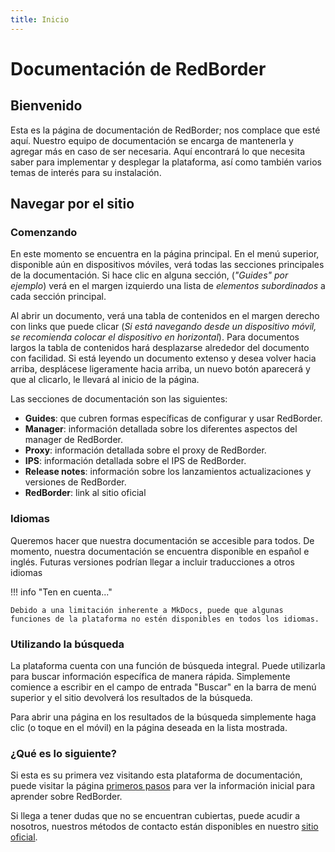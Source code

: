 ```yaml
---
title: Inicio
---
```


# Documentación de RedBorder

## Bienvenido

Esta es la página de documentación de RedBorder; nos complace que esté aquí. Nuestro equipo de documentación se encarga de mantenerla y agregar más en caso de ser necesaria. Aquí encontrará lo que necesita saber para implementar y desplegar la plataforma, así como también varios temas de interés para su instalación.

## Navegar por el sitio

### Comenzando

En este momento se encuentra en la página principal. En el menú superior, disponible aún en dispositivos móviles, verá todas las secciones principales de la documentación. Si hace clic en alguna sección, (*"Guides" por ejemplo*) verá en el margen izquierdo una lista de *elementos subordinados* a cada sección principal.

Al abrir un documento, verá una tabla de contenidos en el margen derecho con links que puede clicar (*Si está navegando desde un dispositivo móvil, se recomienda colocar el dispositivo en horizontal*). Para documentos largos la tabla de contenidos hará desplazarse alrededor del documento con facilidad. Si está leyendo un documento extenso y desea volver hacia arriba, desplácese ligeramente hacia arriba, un nuevo botón aparecerá y que al clicarlo, le llevará al inicio de la página.

Las secciones de documentación son las siguientes:

- **Guides**: que cubren formas específicas de configurar y usar RedBorder.
- **Manager**: información detallada sobre los diferentes aspectos del manager de RedBorder.
- **Proxy**: información detallada sobre el proxy de RedBorder.
- **IPS**: información detallada sobre el IPS de RedBorder.
- **Release notes**: información sobre los lanzamientos actualizaciones y versiones de RedBorder.
- **RedBorder**: link al sitio oficial

### Idiomas

Queremos hacer que nuestra documentación se accesible para todos. De momento, nuestra documentación se encuentra disponible en español e inglés. Futuras versiones podrían llegar a incluir traducciones a otros idiomas

!!! info "Ten en cuenta..."

    Debido a una limitación inherente a MkDocs, puede que algunas funciones de la plataforma no estén disponibles en todos los idiomas.

### Utilizando la búsqueda

La plataforma cuenta con una función de búsqueda integral. Puede utilizarla para buscar información específica de manera rápida. Simplemente comience a escribir en el campo de entrada "Buscar" en la barra de menú superior y el sitio devolverá los resultados de la búsqueda.

Para abrir una página en los resultados de la búsqueda simplemente haga clic (o toque en el móvil) en la página deseada en la lista mostrada.

### ¿Qué es lo siguiente?

Si esta es su primera vez visitando esta plataforma de documentación, puede visitar la página [primeros pasos](guides/getting_started/first_steps.es.md) para ver la información inicial para aprender sobre RedBorder.

Si llega a tener dudas que no se encuentran cubiertas, puede acudir a nosotros, nuestros métodos de contacto están disponibles en nuestro [sitio oficial](https://redborder.com/).
